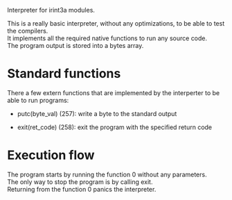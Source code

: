 
Interpreter for irint3a modules.

This is a really basic interpreter, without any optimizations, to be able to test the compilers.  
It implements all the required native functions to run any source code.  
The program output is stored into a bytes array.

# Standard functions

There a few extern functions that are implemented by the interperter to be able to run programs:

- putc(byte_val) (257): write a byte to the standard output

- exit(ret_code) (258): exit the program with the specified return code


# Execution flow

The program starts by running the function 0 without any parameters.  
The only way to stop the program is by calling exit.  
Returning from the function 0 panics the interpreter.

